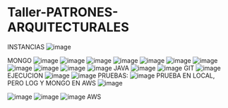 # Taller-PATRONES-ARQUITECTURALES
INSTANCIAS
![image](https://user-images.githubusercontent.com/98216838/225126701-fe1c33ff-41d5-4617-bfed-7a03ec06f1ae.png)

MONGO
![image](https://user-images.githubusercontent.com/98216838/224845177-03ae31b1-2380-46a3-981c-9aa205326a3d.png)
![image](https://user-images.githubusercontent.com/98216838/224845315-d4c281e3-fdec-452f-9ffb-94dc166907e1.png)
![image](https://user-images.githubusercontent.com/98216838/224846231-23efd151-1bc7-48ec-9939-ad7d0dcceb11.png)
![image](https://user-images.githubusercontent.com/98216838/224846297-e5234caf-3456-4655-bb63-fd121d55ba62.png)
![image](https://user-images.githubusercontent.com/98216838/224846378-936f81e0-ee7a-4720-86a9-7450efa295c4.png)
![image](https://user-images.githubusercontent.com/98216838/224846428-ae43e6b6-0128-40eb-87c0-842af8b359ed.png)
![image](https://user-images.githubusercontent.com/98216838/224846761-66dfe1bd-db28-401d-98fd-a5153ce01b22.png)
![image](https://user-images.githubusercontent.com/98216838/224846951-4c9c996e-2d47-4b5d-a28e-e829bb29c503.png)
![image](https://user-images.githubusercontent.com/98216838/224847133-9dad8973-c483-4601-acfc-41c28dd63bbe.png)
![image](https://user-images.githubusercontent.com/98216838/224848308-c95fc145-fc42-4f8a-9281-c66708952cd1.png)
![image](https://user-images.githubusercontent.com/98216838/224848678-94317252-31f3-4041-9098-ef5c4420fec0.png)
JAVA
![image](https://user-images.githubusercontent.com/98216838/225128369-bb63a893-eea6-4e03-b5e8-2d43f60ca956.png)
![image](https://user-images.githubusercontent.com/98216838/225128540-b4204421-f10c-4994-ab57-8bb68664658f.png)
GIT
![image](https://user-images.githubusercontent.com/98216838/225128738-9053801f-896b-4984-948c-5e2456bb8967.png)
EJECUCION
![image](https://user-images.githubusercontent.com/98216838/225138408-b11342e4-cce3-42e1-b0d6-c9fbef06d3f2.png)
![image](https://user-images.githubusercontent.com/98216838/225137651-af29ed72-893f-48db-b72a-8eea7a68056c.png)
PRUEBAS:
![image](https://user-images.githubusercontent.com/98216838/225138463-d9b7a91c-4f3b-4b25-9b5c-9272729890df.png)
PRUEBA EN LOCAL, PERO LOG Y MONGO EN AWS
![image](https://user-images.githubusercontent.com/98216838/225186904-4b6884e6-0b77-4632-82f9-67c18f1fce58.png)

![image](https://user-images.githubusercontent.com/98216838/225186858-12d5f759-4199-4327-8920-10747edfdbfe.png)
![image](https://user-images.githubusercontent.com/98216838/225194581-17574ae3-a37a-4875-9f7f-c0705dc9d685.png)
![image](https://user-images.githubusercontent.com/98216838/225194834-a57a1bf1-6d50-4ab5-a5bb-77a906e5fcda.png)
AWS

